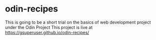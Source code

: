# odin-recipes
This is going to be a short trial on the basics of web development project under the Odin Project
This project is live at https://gsuperuser.github.io/odin-recipes/
